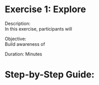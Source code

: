 # Exercise 1: Explore 
Description: <br>
In this exercise, participants will <br>

Objective: <br>
Build awareness of <br>

Duration:  Minutes<br>

# Step-by-Step Guide:
